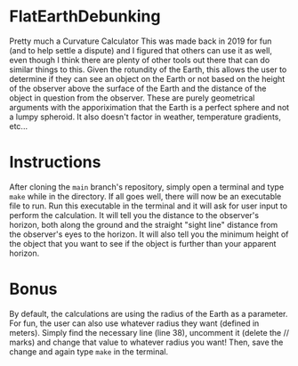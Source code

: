 # FlatEarthDebunking
Pretty much a Curvature Calculator
This was made back in 2019 for fun (and to help settle a dispute) and I figured that others can use it as well, even though I think there are plenty of other tools out there that can do similar things to this.
Given the rotundity of the Earth, this allows the user to determine if they can see an object on the Earth or not based on the height of the observer above the surface of the Earth and the distance of the object in question from the observer.  These are purely geometrical arguments with the apporiximation that the Earth is a perfect sphere and not a lumpy spheroid.  It also doesn't factor in weather, temperature gradients, etc...
# Instructions 
After cloning the `main` branch's repository, simply open a terminal and type `make` while in the directory.  If all goes well, there will now be an executable file to run.  Run this executable in the terminal and it will ask for user input to perform the calculation.  It will tell you the distance to the observer's horizon, both along the ground and the straight "sight line" distance from the observer's eyes to the horizon.  It will also tell you the minimum height of the object that you want to see if the object is further than your apparent horizon.  
# Bonus
By default, the calculations are using the radius of the Earth as a parameter.  For fun, the user can also use whatever radius they want (defined in meters).  Simply find the necessary line (line 38), uncomment it (delete the // marks) and change that value to whatever radius you want!  Then, save the change and again type `make` in the terminal.  
